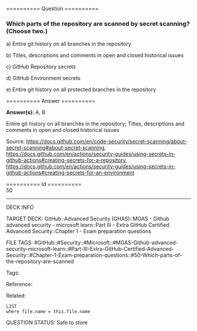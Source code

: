 ========== Question ==========  

### Which parts of the repository are scanned by secret scanning? (Choose two.)

a) Entire git history on all branches in the repository

b) Titles, descriptions and comments in open and closed historical issues

c) GitHub Repository secrets

d) GitHub Environment secrets

e) Entire git history on all protected branches in the repository  

========== Answer ==========  

**Answer(s):** A, B

Entire git history on all branches in the repository; Titles, descriptions and comments in open and closed historical issues

Source: https://docs.github.com/en/code-security/secret-scanning/about-secret-scanning#about-secret-scanning, https://docs.github.com/en/actions/security-guides/using-secrets-in-github-actions#creating-secrets-for-a-repository, https://docs.github.com/en/actions/security-guides/using-secrets-in-github-actions#creating-secrets-for-an-environment

========== Id ==========  
50

---

DECK INFO

TARGET DECK: GitHub::Advanced Security (GHAS)::MGAS - Github advanced security - microsoft learn::Part III - Extra GitHub Certified Advanced Security::Chapter 1 - Exam preparation questions

FILE TAGS: #GitHub::#Security::#Microsoft::#MGAS-Github-advanced-security-microsoft-learn::#Part-III-Extra-GitHub-Certified-Advanced-Security::#Chapter-1-Exam-preparation-questions::#50-Which-parts-of-the-repository-are-scanned

Tags:

Reference:

Related:

```dataview
LIST
where file.name = this.file.name
```

QUESTION STATUS: Safe to store
